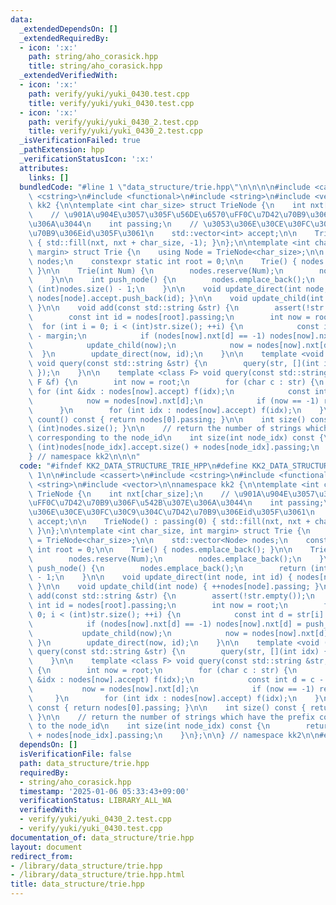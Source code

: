 ```yaml
---
data:
  _extendedDependsOn: []
  _extendedRequiredBy:
  - icon: ':x:'
    path: string/aho_corasick.hpp
    title: string/aho_corasick.hpp
  _extendedVerifiedWith:
  - icon: ':x:'
    path: verify/yuki/yuki_0430.test.cpp
    title: verify/yuki/yuki_0430.test.cpp
  - icon: ':x:'
    path: verify/yuki/yuki_0430_2.test.cpp
    title: verify/yuki/yuki_0430_2.test.cpp
  _isVerificationFailed: true
  _pathExtension: hpp
  _verificationStatusIcon: ':x:'
  attributes:
    links: []
  bundledCode: "#line 1 \"data_structure/trie.hpp\"\n\n\n\n#include <cassert>\n#include\
    \ <cstring>\n#include <functional>\n#include <string>\n#include <vector>\n\nnamespace\
    \ kk2 {\n\ntemplate <int char_size> struct TrieNode {\n    int nxt[char_size];\n\
    \    // \u901A\u904E\u3057\u305F\u56DE\u6570\uFF0C\u7D42\u70B9\u306F\u542B\u307E\
    \u306A\u3044\n    int passing;\n    // \u3053\u306E\u30CE\u30FC\u30C9\u304C\u7D42\
    \u70B9\u306Eid\u305F\u3061\n    std::vector<int> accept;\n\n    TrieNode() : passing(0)\
    \ { std::fill(nxt, nxt + char_size, -1); }\n};\n\ntemplate <int char_size, int\
    \ margin> struct Trie {\n    using Node = TrieNode<char_size>;\n\n    std::vector<Node>\
    \ nodes;\n    constexpr static int root = 0;\n\n    Trie() { nodes.emplace_back();\
    \ }\n\n    Trie(int Num) {\n        nodes.reserve(Num);\n        nodes.emplace_back();\n\
    \    }\n\n    int push_node() {\n        nodes.emplace_back();\n        return\
    \ (int)nodes.size() - 1;\n    }\n\n    void update_direct(int node, int id) {\
    \ nodes[node].accept.push_back(id); }\n\n    void update_child(int node) { ++nodes[node].passing;\
    \ }\n\n    void add(const std::string &str) {\n        assert(!str.empty());\n\
    \        const int id = nodes[root].passing;\n        int now = root;\n      \
    \  for (int i = 0; i < (int)str.size(); ++i) {\n            const int d = str[i]\
    \ - margin;\n            if (nodes[now].nxt[d] == -1) nodes[now].nxt[d] = push_node();\n\
    \            update_child(now);\n            now = nodes[now].nxt[d];\n      \
    \  }\n        update_direct(now, id);\n    }\n\n    template <void (*f)(int)>\
    \ void query(const std::string &str) {\n        query(str, [](int idx) { f(idx);\
    \ });\n    }\n\n    template <class F> void query(const std::string &str, const\
    \ F &f) {\n        int now = root;\n        for (char c : str) {\n           \
    \ for (int &idx : nodes[now].accept) f(idx);\n            const int d = c - margin;\n\
    \            now = nodes[now].nxt[d];\n            if (now == -1) return;\n  \
    \      }\n        for (int idx : nodes[now].accept) f(idx);\n    }\n\n    int\
    \ count() const { return nodes[0].passing; }\n\n    int size() const { return\
    \ (int)nodes.size(); }\n\n    // return the number of strings which have the prefix\
    \ corresponding to the node_id\n    int size(int node_idx) const {\n        return\
    \ (int)nodes[node_idx].accept.size() + nodes[node_idx].passing;\n    }\n};\n\n\
    } // namespace kk2\n\n\n"
  code: "#ifndef KK2_DATA_STRUCTURE_TRIE_HPP\n#define KK2_DATA_STRUCTURE_TRIE_HPP\
    \ 1\n\n#include <cassert>\n#include <cstring>\n#include <functional>\n#include\
    \ <string>\n#include <vector>\n\nnamespace kk2 {\n\ntemplate <int char_size> struct\
    \ TrieNode {\n    int nxt[char_size];\n    // \u901A\u904E\u3057\u305F\u56DE\u6570\
    \uFF0C\u7D42\u70B9\u306F\u542B\u307E\u306A\u3044\n    int passing;\n    // \u3053\
    \u306E\u30CE\u30FC\u30C9\u304C\u7D42\u70B9\u306Eid\u305F\u3061\n    std::vector<int>\
    \ accept;\n\n    TrieNode() : passing(0) { std::fill(nxt, nxt + char_size, -1);\
    \ }\n};\n\ntemplate <int char_size, int margin> struct Trie {\n    using Node\
    \ = TrieNode<char_size>;\n\n    std::vector<Node> nodes;\n    constexpr static\
    \ int root = 0;\n\n    Trie() { nodes.emplace_back(); }\n\n    Trie(int Num) {\n\
    \        nodes.reserve(Num);\n        nodes.emplace_back();\n    }\n\n    int\
    \ push_node() {\n        nodes.emplace_back();\n        return (int)nodes.size()\
    \ - 1;\n    }\n\n    void update_direct(int node, int id) { nodes[node].accept.push_back(id);\
    \ }\n\n    void update_child(int node) { ++nodes[node].passing; }\n\n    void\
    \ add(const std::string &str) {\n        assert(!str.empty());\n        const\
    \ int id = nodes[root].passing;\n        int now = root;\n        for (int i =\
    \ 0; i < (int)str.size(); ++i) {\n            const int d = str[i] - margin;\n\
    \            if (nodes[now].nxt[d] == -1) nodes[now].nxt[d] = push_node();\n \
    \           update_child(now);\n            now = nodes[now].nxt[d];\n       \
    \ }\n        update_direct(now, id);\n    }\n\n    template <void (*f)(int)> void\
    \ query(const std::string &str) {\n        query(str, [](int idx) { f(idx); });\n\
    \    }\n\n    template <class F> void query(const std::string &str, const F &f)\
    \ {\n        int now = root;\n        for (char c : str) {\n            for (int\
    \ &idx : nodes[now].accept) f(idx);\n            const int d = c - margin;\n \
    \           now = nodes[now].nxt[d];\n            if (now == -1) return;\n   \
    \     }\n        for (int idx : nodes[now].accept) f(idx);\n    }\n\n    int count()\
    \ const { return nodes[0].passing; }\n\n    int size() const { return (int)nodes.size();\
    \ }\n\n    // return the number of strings which have the prefix corresponding\
    \ to the node_id\n    int size(int node_idx) const {\n        return (int)nodes[node_idx].accept.size()\
    \ + nodes[node_idx].passing;\n    }\n};\n\n} // namespace kk2\n\n#endif // KK2_DATA_STRUCTURE_TRIE_HPP\n"
  dependsOn: []
  isVerificationFile: false
  path: data_structure/trie.hpp
  requiredBy:
  - string/aho_corasick.hpp
  timestamp: '2025-01-06 05:33:43+09:00'
  verificationStatus: LIBRARY_ALL_WA
  verifiedWith:
  - verify/yuki/yuki_0430_2.test.cpp
  - verify/yuki/yuki_0430.test.cpp
documentation_of: data_structure/trie.hpp
layout: document
redirect_from:
- /library/data_structure/trie.hpp
- /library/data_structure/trie.hpp.html
title: data_structure/trie.hpp
---
```

